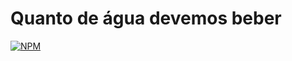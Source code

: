 # Quanto de água devemos beber
[![NPM](https://img.shields.io/npm/l/react)](https://github.com/gbsantstech/aguacalculadora/blob/master/LICENSE) 


